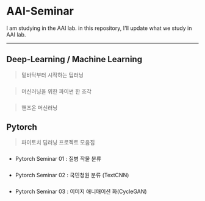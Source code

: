 # AAI-Seminar

I am studying in the AAI lab. in this repository, I'll update what we study in AAI lab.
***
## Deep-Learning / Machine Learning
> 밑바닥부터 시작하는 딥러닝
###
> 머신러닝을 위한 파이썬 한 조각
###
> 핸즈온 머신러닝

## Pytorch
> 파이토치 딥러닝 프로젝트 모음집
###
* Pytorch Seminar 01 : 질병 작물 분류
###
* Pytorch Seminar 02 : 국민청원 분류 (TextCNN)
###
* Pytorch Seminar 03 : 이미지 애니매이션 화(CycleGAN)
